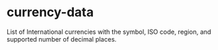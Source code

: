 # currency-data
List of International currencies with the symbol, ISO code, region, and supported number of decimal places.
